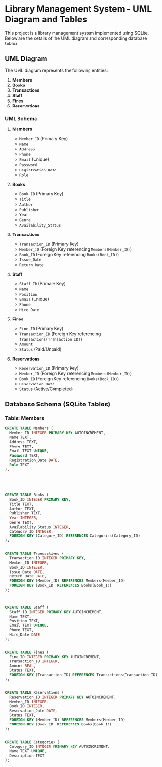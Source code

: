 # Library Management System - UML Diagram and Tables

This project is a library management system implemented using SQLite. Below are the details of the UML diagram and corresponding database tables.

## UML Diagram

The UML diagram represents the following entities:

1. **Members**
2. **Books**
3. **Transactions**
4. **Staff**
5. **Fines**
6. **Reservations**

### UML Schema

1. **Members**

   - `Member_ID` (Primary Key)
   - `Name`
   - `Address`
   - `Phone`
   - `Email` (Unique)
   - `Password`
   - `Registration_Date`
   - `Role`

2. **Books**

   - `Book_ID` (Primary Key)
   - `Title`
   - `Author`
   - `Publisher`
   - `Year`
   - `Genre`
   - `Availability_Status`

3. **Transactions**

   - `Transaction_ID` (Primary Key)
   - `Member_ID` (Foreign Key referencing `Members(Member_ID)`)
   - `Book_ID` (Foreign Key referencing `Books(Book_ID)`)
   - `Issue_Date`
   - `Return_Date`

4. **Staff**

   - `Staff_ID` (Primary Key)
   - `Name`
   - `Position`
   - `Email` (Unique)
   - `Phone`
   - `Hire_Date`

5. **Fines**

   - `Fine_ID` (Primary Key)
   - `Transaction_ID` (Foreign Key referencing `Transactions(Transaction_ID)`)
   - `Amount`
   - `Status` (Paid/Unpaid)

6. **Reservations**
   - `Reservation_ID` (Primary Key)
   - `Member_ID` (Foreign Key referencing `Members(Member_ID)`)
   - `Book_ID` (Foreign Key referencing `Books(Book_ID)`)
   - `Reservation_Date`
   - `Status` (Active/Completed)

## Database Schema (SQLite Tables)

### Table: Members

```sql
CREATE TABLE Members (
  Member_ID INTEGER PRIMARY KEY AUTOINCREMENT,
  Name TEXT,
  Address TEXT,
  Phone TEXT,
  Email TEXT UNIQUE,
  Password TEXT,
  Registration_Date DATE,
  Role TEXT
);





CREATE TABLE Books (
  Book_ID INTEGER PRIMARY KEY,
  Title TEXT,
  Author TEXT,
  Publisher TEXT,
  Year INTEGER,
  Genre TEXT,
  Availability_Status INTEGER,
  Category_ID INTEGER,
  FOREIGN KEY (Category_ID) REFERENCES Categories(Category_ID)
);


CREATE TABLE Transactions (
  Transaction_ID INTEGER PRIMARY KEY,
  Member_ID INTEGER,
  Book_ID INTEGER,
  Issue_Date DATE,
  Return_Date DATE,
  FOREIGN KEY (Member_ID) REFERENCES Members(Member_ID),
  FOREIGN KEY (Book_ID) REFERENCES Books(Book_ID)
);



CREATE TABLE Staff (
  Staff_ID INTEGER PRIMARY KEY AUTOINCREMENT,
  Name TEXT,
  Position TEXT,
  Email TEXT UNIQUE,
  Phone TEXT,
  Hire_Date DATE
);


CREATE TABLE Fines (
  Fine_ID INTEGER PRIMARY KEY AUTOINCREMENT,
  Transaction_ID INTEGER,
  Amount REAL,
  Status TEXT,
  FOREIGN KEY (Transaction_ID) REFERENCES Transactions(Transaction_ID)
);


CREATE TABLE Reservations (
  Reservation_ID INTEGER PRIMARY KEY AUTOINCREMENT,
  Member_ID INTEGER,
  Book_ID INTEGER,
  Reservation_Date DATE,
  Status TEXT,
  FOREIGN KEY (Member_ID) REFERENCES Members(Member_ID),
  FOREIGN KEY (Book_ID) REFERENCES Books(Book_ID)
);


CREATE TABLE Categories (
  Category_ID INTEGER PRIMARY KEY AUTOINCREMENT,
  Name TEXT UNIQUE,
  Description TEXT
);
```
